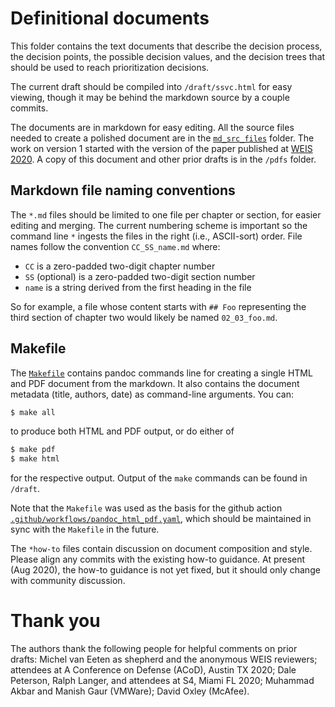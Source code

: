 # Definitional documents

This folder contains the text documents that describe the decision process, the decision points, the possible decision
values, and the decision trees that should be used to reach prioritization decisions.

The current draft should be compiled into `/draft/ssvc.html` for easy viewing, though it may be behind the markdown source
by a couple commits.

The documents are in markdown for easy editing.
All the source files needed to create a polished document are in the [`md_src_files`](md_src_files) folder.
The work on version 1 started with the version of the paper published
at [WEIS 2020](https://weis2020.econinfosec.org/wp-content/uploads/sites/8/2020/06/weis20-final6.pdf).
A copy of this document and other prior drafts is in the `/pdfs` folder.

## Markdown file naming conventions

The `*.md` files should be limited to one file per chapter or section, for easier editing and merging.
The current numbering scheme is important so the command line `*` ingests the files in the right (i.e., ASCII-sort) order.
File names follow the convention `CC_SS_name.md` where:

- `CC` is a zero-padded two-digit chapter number
- `SS` (optional) is a zero-padded two-digit section number
- `name` is a string derived from the first heading in the file

So for example, a file whose content starts with `## Foo` representing the third section of chapter two would likely be named `02_03_foo.md`. 

## Makefile

The [`Makefile`](Makefile) contains pandoc commands line for creating a single HTML and PDF document from the markdown. It also
contains the document metadata (title, authors, date) as command-line arguments. You can:

```bash
$ make all
```
to produce both HTML and PDF output, or do either of
```bash
$ make pdf
$ make html
```
for the respective output.
Output of the `make` commands can be found in `/draft`.

Note that the `Makefile` was used as the basis for the github action
[`.github/workflows/pandoc_html_pdf.yaml`](./github/workflows/pandoc_html_pdf.yaml), which should be maintained in sync 
with the `Makefile` in the future.


The `*how-to` files contain discussion on document composition and style. Please align any commits with the existing
how-to guidance. At present (Aug 2020), the how-to guidance is not yet fixed, but it should only change with community
discussion.

# Thank you

The authors thank the following people for helpful comments on prior drafts: Michel van Eeten as shepherd and the
anonymous WEIS reviewers; attendees at A Conference on Defense (ACoD), Austin TX 2020; Dale Peterson, Ralph Langer, and
attendees at S4, Miami FL 2020; Muhammad Akbar and Manish Gaur (VMWare); David Oxley (McAfee).

